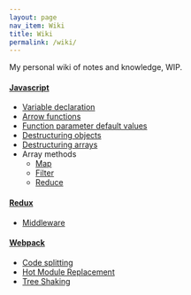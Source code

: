 ```yaml
---
layout: page
nav_item: Wiki
title: Wiki
permalink: /wiki/
---
```


My personal wiki of notes and knowledge, WIP.

#### [Javascript](/wiki/javascript/)
- [Variable declaration](/wiki/javascript/variable-declaration/)
- [Arrow functions](/wiki/javascript/arrow-functions/)
- [Function parameter default values](/wiki/javascript/default-parameter-values/)
- [Destructuring objects](/wiki/javascript/destructuring-objects/)
- [Destructuring arrays](/wiki/javascript/destructuring-arrays/)
- Array methods
    - [Map](/wiki/javascript/array-methods/map/)
    - [Filter](/wiki/javascript/array-methods/filter/)
    - [Reduce](/wiki/javascript/array-methods/reduce/)

#### [Redux](/wiki/redux/)
- [Middleware](/wiki/redux/middleware/)

#### [Webpack](/wiki/webpack/)
- [Code splitting](/wiki/webpack/code-splitting/)
- [Hot Module Replacement](/wiki/webpack/hot-module-replacement/)
- [Tree Shaking](/wiki/webpack/tree-shaking)
